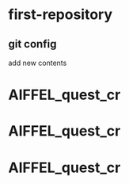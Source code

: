 # first-repository
## git config
add new contents
# AIFFEL_quest_cr
# AIFFEL_quest_cr
# AIFFEL_quest_cr

